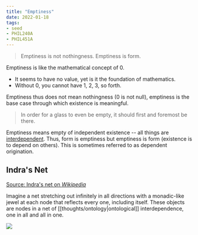 ```yaml
---
title: "Emptiness"
date: 2022-01-18
tags:
- seed
- PHIL240A
- PHIL451A
---
```


> Emptiness is not nothingness. Emptiness is form.

Emptiness is like the mathematical concept of 0.
- It seems to have no value, yet is it the foundation of mathematics.
- Without 0, you cannot have 1, 2, 3, so forth.

Emptiness thus does not mean nothingness (0 is not null), emptiness is the base case through which existence is meaningful.

> In order for a glass to even be empty, it should first and foremost be there.

Emptiness means empty of independent existence -- all things are [interdependent](thoughts/interdependence.md). Thus, form is emptiness but emptiness is form (existence is to depend on others). This is sometimes referred to as dependent origination.

## Indra's Net
[Source: Indra's net on *Wikipedia*](https://en.wikipedia.org/wiki/Indra%27s_net)

Imagine a net stretching out infinitely in all directions with a monadic-like jewel at each node that reflects every one, including itself. These objects are nodes in a net of [[thoughts/ontology|ontological]] interdependence, one in all and all in one.

![](thoughts/images/Indra's%20Net.png)
